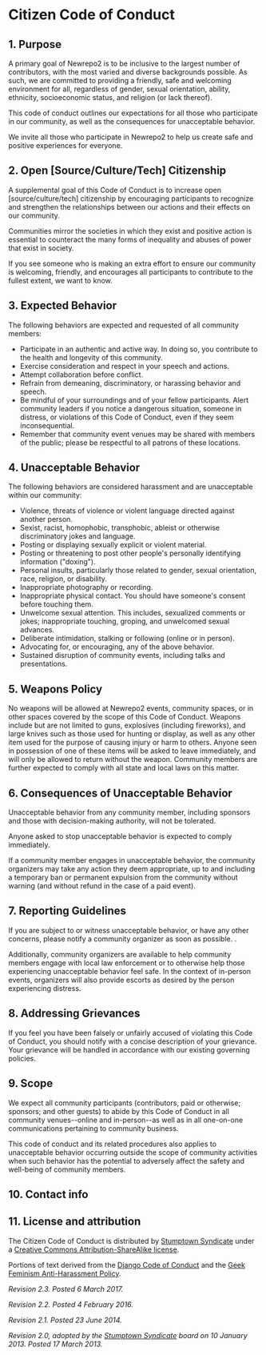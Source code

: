 # Citizen Code of Conduct

## 1. Purpose

A primary goal of Newrepo2 is to be inclusive to the largest number of contributors, with the most varied and diverse backgrounds possible. As such, we are committed to providing a friendly, safe and welcoming environment for all, regardless of gender, sexual orientation, ability, ethnicity, socioeconomic status, and religion (or lack thereof).

This code of conduct outlines our expectations for all those who participate in our community, as well as the consequences for unacceptable behavior.

We invite all those who participate in Newrepo2 to help us create safe and positive experiences for everyone.

## 2. Open [Source/Culture/Tech] Citizenship

A supplemental goal of this Code of Conduct is to increase open [source/culture/tech] citizenship by encouraging participants to recognize and strengthen the relationships between our actions and their effects on our community.

Communities mirror the societies in which they exist and positive action is essential to counteract the many forms of inequality and abuses of power that exist in society.

If you see someone who is making an extra effort to ensure our community is welcoming, friendly, and encourages all participants to contribute to the fullest extent, we want to know.

## 3. Expected Behavior

The following behaviors are expected and requested of all community members:

 * Participate in an authentic and active way. In doing so, you contribute to the health and longevity of this community.
 * Exercise consideration and respect in your speech and actions.
 * Attempt collaboration before conflict.
 * Refrain from demeaning, discriminatory, or harassing behavior and speech.
 * Be mindful of your surroundings and of your fellow participants. Alert community leaders if you notice a dangerous situation, someone in distress, or violations of this Code of Conduct, even if they seem inconsequential.
 * Remember that community event venues may be shared with members of the public; please be respectful to all patrons of these locations.

## 4. Unacceptable Behavior

The following behaviors are considered harassment and are unacceptable within our community:

 * Violence, threats of violence or violent language directed against another person.
 * Sexist, racist, homophobic, transphobic, ableist or otherwise discriminatory jokes and language.
 * Posting or displaying sexually explicit or violent material.
 * Posting or threatening to post other people's personally identifying information ("doxing").
 * Personal insults, particularly those related to gender, sexual orientation, race, religion, or disability.
 * Inappropriate photography or recording.
 * Inappropriate physical contact. You should have someone's consent before touching them.
 * Unwelcome sexual attention. This includes, sexualized comments or jokes; inappropriate touching, groping, and unwelcomed sexual advances.
 * Deliberate intimidation, stalking or following (online or in person).
 * Advocating for, or encouraging, any of the above behavior.
 * Sustained disruption of community events, including talks and presentations.

## 5. Weapons Policy

No weapons will be allowed at Newrepo2 events, community spaces, or in other spaces covered by the scope of this Code of Conduct. Weapons include but are not limited to guns, explosives (including fireworks), and large knives such as those used for hunting or display, as well as any other item used for the purpose of causing injury or harm to others. Anyone seen in possession of one of these items will be asked to leave immediately, and will only be allowed to return without the weapon. Community members are further expected to comply with all state and local laws on this matter.

## 6. Consequences of Unacceptable Behavior

Unacceptable behavior from any community member, including sponsors and those with decision-making authority, will not be tolerated.

Anyone asked to stop unacceptable behavior is expected to comply immediately.

If a community member engages in unacceptable behavior, the community organizers may take any action they deem appropriate, up to and including a temporary ban or permanent expulsion from the community without warning (and without refund in the case of a paid event).

## 7. Reporting Guidelines

If you are subject to or witness unacceptable behavior, or have any other concerns, please notify a community organizer as soon as possible. .



Additionally, community organizers are available to help community members engage with local law enforcement or to otherwise help those experiencing unacceptable behavior feel safe. In the context of in-person events, organizers will also provide escorts as desired by the person experiencing distress.

## 8. Addressing Grievances

If you feel you have been falsely or unfairly accused of violating this Code of Conduct, you should notify  with a concise description of your grievance. Your grievance will be handled in accordance with our existing governing policies. 



## 9. Scope

We expect all community participants (contributors, paid or otherwise; sponsors; and other guests) to abide by this Code of Conduct in all community venues--online and in-person--as well as in all one-on-one communications pertaining to community business.

This code of conduct and its related procedures also applies to unacceptable behavior occurring outside the scope of community activities when such behavior has the potential to adversely affect the safety and well-being of community members.

## 10. Contact info



## 11. License and attribution

The Citizen Code of Conduct is distributed by [Stumptown Syndicate](http://stumptownsyndicate.org) under a [Creative Commons Attribution-ShareAlike license](http://creativecommons.org/licenses/by-sa/3.0/). 

Portions of text derived from the [Django Code of Conduct](https://www.djangoproject.com/conduct/) and the [Geek Feminism Anti-Harassment Policy](http://geekfeminism.wikia.com/wiki/Conference_anti-harassment/Policy).

_Revision 2.3. Posted 6 March 2017._

_Revision 2.2. Posted 4 February 2016._

_Revision 2.1. Posted 23 June 2014._

_Revision 2.0, adopted by the [Stumptown Syndicate](http://stumptownsyndicate.org) board on 10 January 2013. Posted 17 March 2013._
